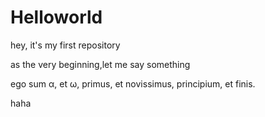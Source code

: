 # Helloworld
hey, it's my first repository

as the very beginning,let me say something

ego sum α, et ω, primus, et novissimus, principium, et finis.

haha
